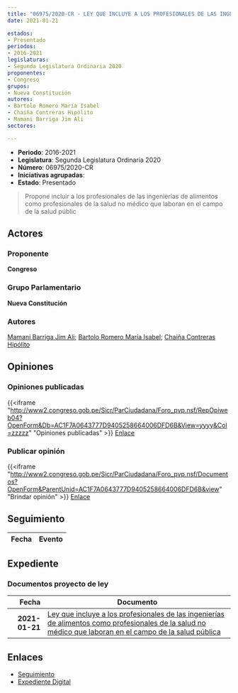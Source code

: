 ```yaml
---
title: "06975/2020-CR - LEY QUE INCLUYE A LOS PROFESIONALES DE LAS INGENIERÍAS DE ALIMENTOS COMO PROFESIONALES DE LA SALUD NO MÉDICO QUE LABORAN EN EL CAMPO DE LA SALUD PÚBLICA"
date: 2021-01-21

estados:
- Presentado
periodos:
- 2016-2021
legislaturas:
- Segunda Legislatura Ordinaria 2020
proponentes:
- Congreso
grupos:
- Nueva Constitución
autores:
- Bartolo Romero María Isabel
- Chaiña Contreras Hipólito
- Mamani Barriga Jim Ali
sectores:

---
```

- **Periodo**: 2016-2021
- **Legislatura**: Segunda Legislatura Ordinaria 2020
- **Número**: 06975/2020-CR
- **Iniciativas agrupadas**: 
- **Estado**: Presentado

> Propone incluir a los profesionales de las ingenierías de alimentos como profesionales de la salud no médico que laboran en el campo de la salud públic


## Actores

### Proponente

**Congreso**

### Grupo Parlamentario

**Nueva Constitución**

### Autores

[Mamani Barriga Jim Ali](mailto:mailto:jmamani@congreso.gob.pe); [Bartolo Romero María Isabel](mailto:mailto:mbartolo@congreso.gob.pe); [Chaiña Contreras Hipólito](mailto:mailto:hchaina@congreso.gob.pe)

## Opiniones

### Opiniones publicadas

{{<iframe "http://www2.congreso.gob.pe/Sicr/ParCiudadana/Foro_pvp.nsf/RepOpiweb04?OpenForm&Db=AC1F7A0643777D9405258664006DFD6B&View=yyyy&Col=zzzzz" "Opiniones publicadas" >}}
[Enlace](http://www2.congreso.gob.pe/Sicr/ParCiudadana/Foro_pvp.nsf/RepOpiweb04?OpenForm&Db=AC1F7A0643777D9405258664006DFD6B&View=yyyy&Col=zzzzz)

### Publicar opinión

{{<iframe "http://www2.congreso.gob.pe/Sicr/ParCiudadana/Foro_pvp.nsf/Documentos?OpenForm&ParentUnid=AC1F7A0643777D9405258664006DFD6B&view" "Brindar opinión" >}}
[Enlace](http://www2.congreso.gob.pe/Sicr/ParCiudadana/Foro_pvp.nsf/Documentos?OpenForm&ParentUnid=AC1F7A0643777D9405258664006DFD6B&view)


## Seguimiento

| Fecha | Evento |
|------:|--------|


## Expediente

### Documentos proyecto de ley

| Fecha | Documento |
|------:|-----------|
| **2021-01-21** | [Ley que incluye a los profesionales de las ingenierías de alimentos como profesionales de la salud no médico que laboran en el campo de la salud pública](https://leyes.congreso.gob.pe/Documentos/2016_2021/Proyectos_de_Ley_y_de_Resoluciones_Legislativas/PL06975-20210121.pdf) |

## Enlaces

- [Seguimiento](http://www2.congreso.gob.pe/Sicr/TraDocEstProc/CLProLey2016.nsf/f7fff46988ca05b1052578e100829cc7/1ff7d23fb0aa64260525866400797849?OpenDocument)
- [Expediente Digital](http://www2.congreso.gob.pe/Sicr/TraDocEstProc/Expvirt_2011.nsf/visbusqptramdoc1621/06975?opendocument)

